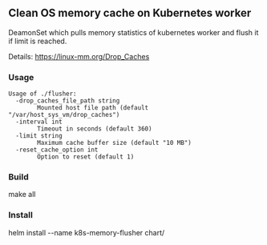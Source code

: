 ## Clean OS memory cache on Kubernetes worker

DeamonSet which pulls memory statistics of kubernetes worker and flush it if limit is reached.

Details: https://linux-mm.org/Drop_Caches

### Usage

```
Usage of ./flusher:
  -drop_caches_file_path string
    	Mounted host file path (default "/var/host_sys_vm/drop_caches")
  -interval int
    	Timeout in seconds (default 360)
  -limit string
    	Maximum cache buffer size (default "10 MB")
  -reset_cache_option int
    	Option to reset (default 1)
```

### Build

make all

### Install

helm install --name k8s-memory-flusher chart/
